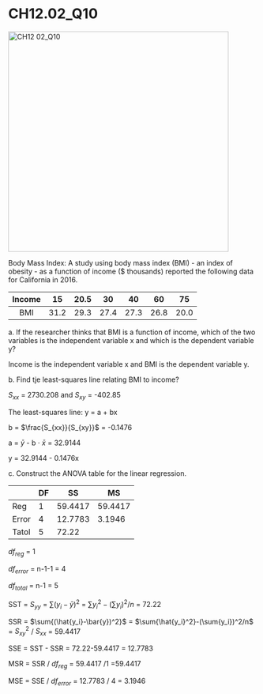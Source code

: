 # CH12.02_Q10 #

<img width="446" alt="CH12 02_Q10" src="https://github.com/user-attachments/assets/62f4a5dc-aff4-4840-bb93-7c0bc8540a49" />

Body Mass Index: A study using body mass index (BMI) - an index of obesity - as a function of income ($ thousands) reported the following data for California in 2016.


| Income |  15  | 20.5 |  30  |	 40  |  60  |  75  |
|:------:|:----:|:----:|:----:|:----:|:----:|:----:|
| BMI    | 31.2 | 29.3 | 27.4 | 27.3 | 26.8 | 20.0 |

a. If the researcher thinks that BMI is a function of income, which of the two variables is the independent variable x and which is the dependent variable y?

Income is the independent variable x and BMI is the dependent variable y.

b. Find tje least-squares line relating BMI to income?

$S_{xx}$ = 2730.208 and $S_{xy}$ = -402.85 

The least-squares line: y = a + bx 

b = $\frac{S_{xx}}{S_{xy}}$ = -0.1476

a = $\bar{y}$ - b $\cdot$ $\bar{x}$ = 32.9144 

y = 32.9144 - 0.1476x


c. Construct the ANOVA table for the linear regression.

|       | DF    | SS | MS |
| ----  | --    | -- | -- |
| Reg   | 1     | 59.4417  | 59.4417  |
| Error | 4     | 12.7783 |3.1946  |
| Tatol | 5     | 72.22 |

$df_{reg}$ = 1

$df_{error}$ = n-1-1 = 4

$df_{total}$ = n-1 = 5
   
SST = $S_{yy}$ = $\sum{(y_i-\bar{y})^2}$ =  $\sum{y_i^2}-(\sum{y_i})^2/n$ = 72.22

SSR = $\sum{(\hat{y_i}-\bar{y})^2}$ = $\sum{\hat{y_i}^2}-(\sum{y_i})^2/n$ =  $S_{xy}^2$ / $S_{xx}$ = 59.4417

SSE = SST - SSR = 72.22-59.4417 = 12.7783

MSR = SSR / $df_{reg}$ = 59.4417 /1 =59.4417

MSE = SSE / $df_{error}$ = 12.7783 / 4 = 3.1946

